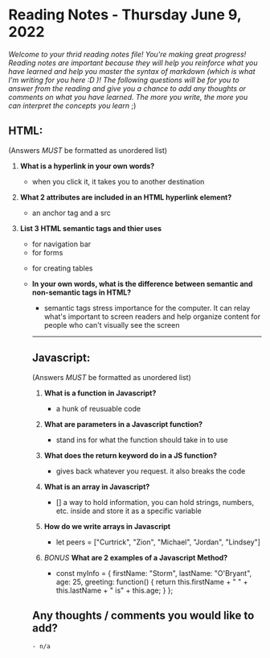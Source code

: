 

# Reading Notes - Thursday June 9, 2022

*Welcome to your thrid reading notes file! You're making great progress! Reading notes are important because they will help you reinforce what you have learned and help you master the syntax of markdown (which is what I'm writing for you here :D )! The following questions will be for you to answer from the reading and give you a chance to add any thoughts or comments on what you have learned. The more you write, the more you can interpret the concepts you learn* ;)


## HTML:
(Answers *MUST* be formatted as unordered list)

1. **What is a hyperlink in your own words?**
	- when you click it, it takes you to another destination

2. **What 2 attributes are included in an HTML hyperlink element?**
	- an anchor tag and a src

3. **List 3 HTML semantic tags and thier uses**
	- <nav> for navigation bar
	- <form> for forms
	- <table> for creating tables

4. **In your own words, what is the difference between semantic and non-semantic tags in HTML?**
	- semantic tags stress importance for the computer. It can relay what's important to screen readers and help organize content for people who can't visually see the screen


--------------------------------


## Javascript:
(Answers *MUST* be formatted as unordered list)

1. **What is a function in Javascript?**
	 - a hunk of reusuable code

2. **What are parameters in a Javascript function?**
	- stand ins for what the function should take in to use

3. **What does the return keyword do in a JS function?**
	- gives back whatever you request. it also breaks the code

4. **What is an array in Javascript?**
	- [] a way to hold information, you can hold strings, numbers, etc. inside and store it as a specific variable

5. **How do we write arrays in Javascript**
	- let peers = ["Curtrick", "Zion", "Michael", "Jordan", "Lindsey"]

6. *BONUS* **What are 2 examples of a Javascript Method?**
	- const myInfo = {
  		firstName: "Storm",
  		lastName: "O'Bryant",
  		age: 25,
  		greeting: function() {
    		return this.firstName + " " + this.lastName + " is" + this.age;
  		}
	};


## Any thoughts / comments you would like to add?
	- n/a